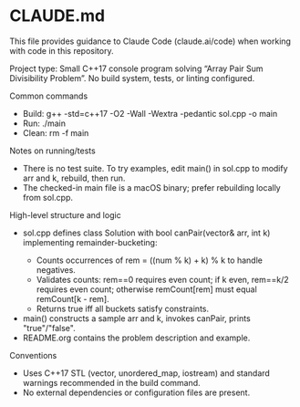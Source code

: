# CLAUDE.md

This file provides guidance to Claude Code (claude.ai/code) when working with code in this repository.

Project type: Small C++17 console program solving “Array Pair Sum Divisibility Problem”. No build system, tests, or linting configured.

Common commands
- Build: g++ -std=c++17 -O2 -Wall -Wextra -pedantic sol.cpp -o main
- Run: ./main
- Clean: rm -f main

Notes on running/tests
- There is no test suite. To try examples, edit main() in sol.cpp to modify arr and k, rebuild, then run.
- The checked-in main file is a macOS binary; prefer rebuilding locally from sol.cpp.

High-level structure and logic
- sol.cpp defines class Solution with bool canPair(vector<int>& arr, int k) implementing remainder-bucketing:
  - Counts occurrences of rem = ((num % k) + k) % k to handle negatives.
  - Validates counts: rem==0 requires even count; if k even, rem==k/2 requires even count; otherwise remCount[rem] must equal remCount[k - rem].
  - Returns true iff all buckets satisfy constraints.
- main() constructs a sample arr and k, invokes canPair, prints "true"/"false".
- README.org contains the problem description and example.

Conventions
- Uses C++17 STL (vector, unordered_map, iostream) and standard warnings recommended in the build command.
- No external dependencies or configuration files are present.